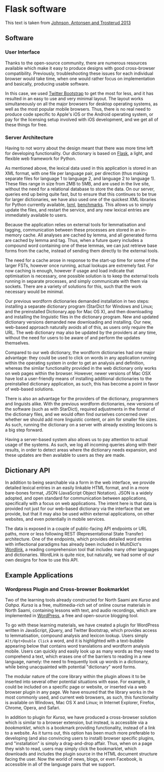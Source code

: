 # Flask software

This text is taken from [Johnson, Antonsen and Trosterud 2013](http://www.ep.liu.se/ecp/085/010/ecp1385010.pdf)

## Software

### User Interface

Thanks to the open-source community, there are numerous resources available
which make it easy to produce designs with good cross-browser compatibility.
Previously, troubleshooting these issues for each individual browser would take
time, when one would rather focus on implementation and basically, producing
usable software.

In this case, we used [Twitter Bootstrap](http://twitter.github.com/bootstrap)
to get the most
for less, and it has resulted in an easy to use and very minimal layout.
The layout works simultaneously on all the major browsers
for desktop operating systems, as well as the most popular mobile browsers.
Thus, there is no real need to produce code specific to
Apple's iOS or the Android operating system, or pay for the licensing setup
involved with iOS development, and we get all of these things for free.

### Server Architecture

Having to not worry about the design meant that there was more time left for
developing functionality. Our dictionary is based on
[Flask](http://flask.pocoo.org/), a light, and flexible web
framework for Python.

As mentioned above, the lexical data used in this application is stored in an
XML format, with one file per language pair, per direction (thus making
separate files for language 1 to language 2, and language 2 to language 1).
These files range in size from 2MB to 5MB, and are used in the live site,
without the need for a relational database to store the data. On our server,
queries end up being quite fast, but to ensure that this continues to be true
for larger dictionaries, we have also used one of the quickest XML libraries
for Python currently available, [lxml](http://lxml.de),
[benchmarks](http://lxml.de/performance.html).
This allows us to
simply update the files, and restart the service, and any new lexical entries
are immediately available to users.

Because the application relies on external tools for lemmatisation and tagging,
communication between these processes are stored in an in-memory cache. All
analyses are cached by lemma, and all generated forms are cached by lemma and
tag. Thus, when a future query includes a compound word containing one of these
lemmas, we can just retrieve base forms from the cache, instead of sending them
directly to the external tools.

The need for a cache arose in response to the start-up time for some of the larger
FSTs, however once running, actual lookups are extremely fast. For
now caching is enough, however if usage and load indicate that optimisation is
necessary, one possible solution is to keep the external tools running in
separate processes, and simply communicate with them via sockets. There are a
variety of solutions for this, such that the work necessary would be minimal.

Our previous wordform dictionaries demanded installation in two steps:
installing a separate dictionary program (StarDict for Windows and Linux; and
the preinstalled Dictionary.app for Mac OS X), and then downloading and installing
the linguistic files in the dictionary program. New and updated dictionary
versions demanded new downloading and installing. Our new, web-based approach
naturally avoids all of this, as users only require the URL. The web
dictionary may also be updated by the providers at any time, without the need
for users to be aware of and perform the updates themselves.

Compared to our web dictionary, the wordform dictionaries had one major
advantage: they could be used to click on words in any application running
within the operating system in order to get an analysis and definition, whereas
the similar functionality provided in the web dictionary only works on web
pages within the browser. However, newer versions of Mac OSX have lost a
user-friendly means of installing additional dictionaries to the preinstalled
dictionary application, as such, this has become a point in favor of web-based
solutions.

There is also an advantage for the providers of the dictionary, programmers and
linguists alike. With the previous wordform dictionaries, new versions of the
software (such as with StarDict), required adjustments in the format of the
dictionary files, and we would often find ourselves concerned over whether we
should add more linguistic content, or aim for smaller file sizes. As such,
running the dictionary on a server with already existing lexicons is a big step forward.

Having a server-based system also allows us to pay attention to actual usage of
the systems. As such, we log all incoming queries along with their
results, in order to detect areas where the dictionary needs expansion, and
these updates are then available to users as they are made.

## Dictionary API

In addition to being searchable via a form in the web interface, we provide
detailed lexical entries in an easily linkable HTML format, and in a more
bare-bones format, JSON (JavaScript Object Notation). JSON is a widely adopted,
and open standard for communication between applications, specifically with a
focus on web applications. The intent here is that data is provided not just
for our web-based dictionary via the interface that we provide, but that it may
also be used within external applications, on other websites, and even
potentially in mobile services.

The data is exposed in a couple of public-facing API endpoints or URL paths,
more or less following REST (Representational State Transfer) architecture. One
of the endpoints, which provides detailed word entries with inflectional
paradigms has already been included in MultiDict's
[Wordlink](http://multidict.net/multidict/), a reading
comprehension tool that includes many other languages and dictionaries.
WordLink is quite nice, but naturally, we had some of our own designs for how
to use this API.

## Example Applications

### Wordpress Plugin and Cross-browser Bookmarklet

Two of the learning tools already constructed for North Saami are $Kursa$ and
$Oahpa$. $Kursa$ is a free, multimedia-rich set of online course materials in North Saami,
containing lessons with text, and audio recordings, which are implemented in
[WordPress](http://www.wordpress.org/), a free and open-source
blogging tool.

To go with these learning materials, we have created a plugin for WordPress
written in JavaScript, jQuery, and Twitter Bootstrap, which provides access to
lemmatisation, compound analysis and lexicon lookup. Users simply
`Alt/Opt+Double Click` a word, and it is highlighted with a text-bubble
appearing below that contains word translations and wordform analysis
mobile. Users can quickly and easily look up as many words as they need
to comprehend a text, which erases one of the barriers to reading in a new
language, namely: the need to frequently look up words in a dictionary, while
being unacquainted with potential "dictionary" word forms.

The modular nature of the core library within the plugin allows it to be inserted
into several other potential situations with ease. For example, it could be
included on a specific page or website, or inserted via a web browser plugin in
any page. We have ensured that the library works in the most commonly used,
and current web browsers, as such, this functionality is available on Windows,
Mac OS X and Linux; in Internet Explorer, Firefox, Chrome, Opera, and Safari.

In addition to plugin for _Kursa_, we have produced a cross-browser solution
which is similar to a browser extension, but instead, is accessible via a
_bookmarklet_, which is a bookmark providing functionality, instead of a
link to a website. As it turns out, this option has been much more preferable
to developing (and also convincing users to install) browser specific plugins,
and "installation" is simply a drag-and-drop affair. Thus, when on a page they
wish to read, users may simply click the bookmarklet, which downloads and
includes the plugin source in the HTML document structure facing the user. Now
the world of news, blogs, or even Facebook, is accessible in all of the
language pairs that we support.
